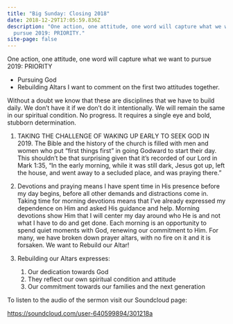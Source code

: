```yaml
---
title: "Big Sunday: Closing 2018"
date: 2018-12-29T17:05:59.836Z
description: "One action, one attitude, one word will capture what we want to
  pursue 2019: PRIORITY."
site-page: false
---
```

One action, one attitude, one word will capture what we want to pursue 2019: PRIORITY

* Pursuing God
* Rebuilding Altars
  I want to comment on the first two attitudes together.

Without a doubt we know that these are disciplines that we have to build daily. We don’t have it if we don’t do it intentionally. We will remain the same in our spiritual condition. No progress. It requires a single eye and bold, stubborn determination.

1. TAKING THE CHALLENGE OF WAKING UP EARLY TO SEEK GOD IN 2019. The Bible and the history of the church is filled with men and women who put “first things first” in going Godward to start their day. This shouldn’t be that surprising given that it’s recorded of our Lord in Mark 1:35, “In the early morning, while it was still dark, Jesus got up, left the house, and went away to a secluded place, and was praying there.”
2. Devotions and praying means I have spent time in His presence before my day begins, before all other demands and distractions come in. Taking time for morning devotions means that I’ve already expressed my dependence on Him and asked His guidance and help. Morning devotions show Him that I will center my day around who He is and not what I have to do and get done. Each morning is an opportunity to spend quiet moments with God, renewing our commitment to Him.  For many, we have broken down prayer altars, with no fire on it and it is forsaken. We want to Rebuild our Altar!
3. Rebuilding our Altars expresses:

   1. Our dedication towards God
   2. They reflect our own spiritual condition and attitude
   3. Our commitment towards our families and the next generation

To listen to the audio of the sermon visit our Soundcloud page:

<https://soundcloud.com/user-640599894/301218a>